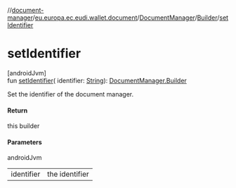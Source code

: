//[document-manager](../../../../index.md)/[eu.europa.ec.eudi.wallet.document](../../index.md)/[DocumentManager](../index.md)/[Builder](index.md)/[setIdentifier](set-identifier.md)

# setIdentifier

[androidJvm]\
fun [setIdentifier](set-identifier.md)(
identifier: [String](https://kotlinlang.org/api/latest/jvm/stdlib/kotlin/-string/index.html)): [DocumentManager.Builder](index.md)

Set the identifier of the document manager.

#### Return

this builder

#### Parameters

androidJvm

|            |                |
|------------|----------------|
| identifier | the identifier |
